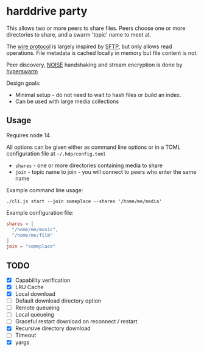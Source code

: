 # harddrive party

This allows two or more peers to share files. Peers choose one or more directories to share, and a swarm 'topic' name to meet at. 

The [wire protocol](./lib/schema.proto) is largely inspired by [SFTP](https://datatracker.ietf.org/doc/html/draft-ietf-secsh-filexfer-02), but only allows read operations. File metadata is cached locally in memory but file content is not.

Peer discovery, [NOISE](https://noiseprotocol.org/) handshaking and stream encryption is done by [hyperswarm](https://github.com/hyperswarm/hyperswarm)

Design goals:
- Minimal setup - do not need to wait to hash files or build an index.
- Can be used with large media collections

## Usage

Requires node 14.

All options can be given either as command line options or in a TOML configuration file at `~/.hdp/config.toml`

- `shares` - one or more directories containing media to share 
- `join` - topic name to join - you will connect to peers who enter the same name

Example command line usage:

`./cli.js start --join someplace --shares '/home/me/media'`

Example configuration file:

```toml
shares = [
  "/home/me/music",
  "/home/me/film"
]
join = "someplace"
```

## TODO
- [x] Capability verification 
- [x] LRU Cache
- [x] Local download
- [ ] Default download directory option
- [ ] Remote queueing
- [ ] Local queueing
- [ ] Graceful restart download on reconnect / restart
- [x] Recursive directory download
- [ ] Timeout
- [x] yargs
